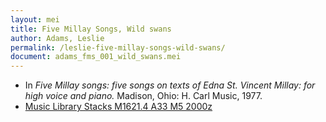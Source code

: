 ```yaml
---
layout: mei
title: Five Millay Songs, Wild swans
author: Adams, Leslie
permalink: /leslie-five-millay-songs-wild-swans/
document: adams_fms_001_wild_swans.mei
---
```


- In *Five Millay songs: five songs on texts of Edna St. Vincent Millay: for high voice and piano.* Madison, Ohio: H. Carl Music, 1977.
- <a href="https://tufts.primo.exlibrisgroup.com/permalink/01TUN_INST/1kc9gia/alma991011097839703851" target="_blank"> Music Library Stacks M1621.4 A33 M5 2000z</a>
